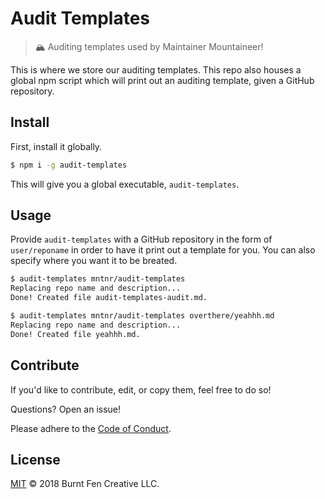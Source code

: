 # Audit Templates

> 🏔 Auditing templates used by Maintainer Mountaineer!

This is where we store our auditing templates. This repo also houses a global npm script which will print out an auditing template, given a GitHub repository.

## Install

First, install it globally.

```sh
$ npm i -g audit-templates
```

This will give you a global executable, `audit-templates`.

## Usage

Provide `audit-templates` with a GitHub repository in the form of `user/reponame` in order to have it print out a template for you. You can also specify where you want it to be breated.

```sh
$ audit-templates mntnr/audit-templates
Replacing repo name and description...
Done! Created file audit-templates-audit.md.

$ audit-templates mntnr/audit-templates overthere/yeahhh.md
Replacing repo name and description...
Done! Created file yeahhh.md.
```

## Contribute

If you'd like to contribute, edit, or copy them, feel free to do so!

Questions? Open an issue!

Please adhere to the [Code of Conduct](CODE_OF_CONDUCT.md).

## License

[MIT](LICENSE) © 2018 Burnt Fen Creative LLC.
